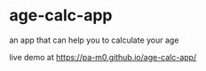 # age-calc-app
an app that can help you to calculate your age 

live demo at https://pa-m0.github.io/age-calc-app/

